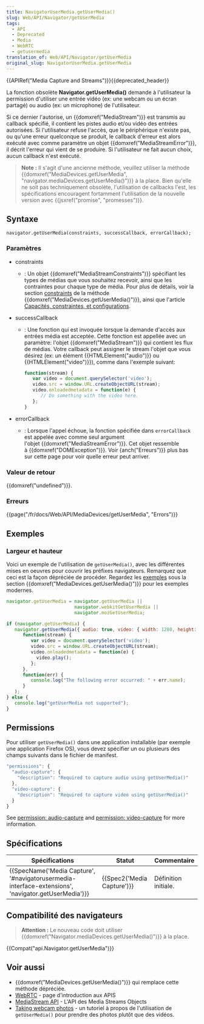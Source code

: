 ```yaml
---
title: NavigatorUserMedia.getUserMedia()
slug: Web/API/Navigator/getUserMedia
tags:
  - API
  - Deprecated
  - Media
  - WebRTC
  - getusermedia
translation_of: Web/API/Navigator/getUserMedia
original_slug: NavigatorUserMedia.getUserMedia
---
```

{{APIRef("Media Capture and Streams")}}{{deprecated_header}}

La fonction obsolète **Navigator.getUserMedia()** demande à l'utilisateur la permission d'utiliser une entrée vidéo (ex: une webcam ou un écran partagé) ou audio (ex: un microphone) de l'utilisateur.

Si ce dernier l'autorise, un {{domxref("MediaStream")}} est transmis au callback spécifié, il contient les pistes audio et/ou vidéo des entrées autorisées. Si l'utilisateur refuse l'accès, que le périphérique n'existe pas, ou qu'une erreur quelconque se produit, le callback d'erreur est alors exécuté avec comme paramètre un objet {{domxref("MediaStreamError")}}, il décrit l'erreur qui vient de se produire. Si l'utilisateur ne fait aucun choix, aucun callback n'est exécuté.

> **Note :** Il s'agit d'une ancienne méthode, veuillez utiliser la méthode {{domxref("MediaDevices.getUserMedia", "navigator.mediaDevices.getUserMedia()")}} à la place. Bien qu'elle ne soit pas techniquement obsolète, l'utilisation de callbacks l'est, les spécifications encouragent fortamment l'utilisation de la nouvelle version avec {{jsxref("promise", "promesses")}}.

## Syntaxe

    navigator.getUserMedia(constraints, successCallback, errorCallback);

### Paramètres

- constraints
  - : Un objet {{domxref("MediaStreamConstraints")}} spécifiant les types de médias que vous souhaitez recevoir, ainsi que les contraintes pour chaque type de média. Pour plus de détails, voir la section [constraints](/fr/docs/Web/API/MediaDevices/getUserMedia#Syntaxe) de la méthode {{domxref("MediaDevices.getUserMedia()")}}, ainsi que l'article [Capacités, constraintes, et configurations](/fr/docs/Web/API/Media_Streams_API/Constraints).
- successCallback

  - : Une fonction qui est invoquée lorsque la demande d'accès aux entrées média est acceptée. Cette fonction est appellée avec un paramètre: l'objet {{domxref("MediaStream")}} qui contient les flux de médias. Votre callback peut assigner le stream l'objet que vous désirez (ex: un élément {{HTMLElement("audio")}} ou {{HTMLElement("video")}}), comme dans l'exemple suivant:

    ```js
    function(stream) {
       var video = document.querySelector('video');
       video.src = window.URL.createObjectURL(stream);
       video.onloadedmetadata = function(e) {
          // Do something with the video here.
       };
    }
    ```

- errorCallback
  - : Lorsque l'appel échoue, la fonction spécifiée dans `errorCallback` est appelée avec comme seul argument l'objet {{domxref("MediaStreamError")}}. Cet objet ressemble à {{domxref("DOMException")}}. Voir {anch("Erreurs")}} plus bas sur cette page pour voir quelle erreur peut arriver.

### Valeur de retour

{{domxref("undefined")}}.

### Erreurs

{{page("/fr/docs/Web/API/MediaDevices/getUserMedia", "Errors")}}

## **Exemples**

### Largeur et hauteur

Voici un exemple de l'utilisation de `getUserMedia()`, avec les différentes mises en oeuvres pour couvrir les préfixes navigateurs. Remarquez que ceci est la façon dépréciée de procéder. Regardez les [exemples](/en-US/docs/Web/API/MediaDevices/getUserMedia#Frame_rate) sous la section {{domxref("MediaDevices.getUserMedia()")}} pour les exemples modernes.

```js
navigator.getUserMedia = navigator.getUserMedia ||
                         navigator.webkitGetUserMedia ||
                         navigator.mozGetUserMedia;

if (navigator.getUserMedia) {
   navigator.getUserMedia({ audio: true, video: { width: 1280, height: 720 } },
      function(stream) {
         var video = document.querySelector('video');
         video.src = window.URL.createObjectURL(stream);
         video.onloadedmetadata = function(e) {
           video.play();
         };
      },
      function(err) {
         console.log("The following error occurred: " + err.name);
      }
   );
} else {
   console.log("getUserMedia not supported");
}
```

## Permissions

Pour utiliser `getUserMedia()` dans une application installable (par exemple une application Firefox OS), vous devez spécifier un ou plusieurs des champs suivants dans le fichier de manifest.

```js
"permissions": {
  "audio-capture": {
    "description": "Required to capture audio using getUserMedia()"
  },
  "video-capture": {
    "description": "Required to capture video using getUserMedia()"
  }
}
```

See [permission: audio-capture](/en-US/Apps/Developing/App_permissions#audio-capture) and [permission: video-capture](/en-US/Apps/Developing/App_permissions#video-capture) for more information.

## Spécifications

| Spécifications                                                                                                                       | Statut                               | Commentaire          |
| ------------------------------------------------------------------------------------------------------------------------------------ | ------------------------------------ | -------------------- |
| {{SpecName('Media Capture', '#navigatorusermedia-interface-extensions', 'navigator.getUserMedia')}} | {{Spec2('Media Capture')}} | Définition initiale. |

## Compatibilité des navigateurs

> **Attention :** Le nouveau code doit utiliser {{domxref("Navigator.mediaDevices.getUserMedia()")}} à la place.

{{Compat("api.Navigator.getUserMedia")}}

## Voir aussi

- {{domxref("MediaDevices.getUserMedia()")}} qui remplace cette méthode dépréciée.
- [WebRTC](/en-US/docs/WebRTC) - page d'introduction aux APIS
- [MediaStream API](/en-US/docs/WebRTC/MediaStream_API) - L'API des Media Streams Objects
- [Taking webcam photos](/en-US/docs/WebRTC/taking_webcam_photos) - un tutoriel à propos de l'utilisation de  `getUserMedia()` pour prendre des photos plutôt que des vidéos.
